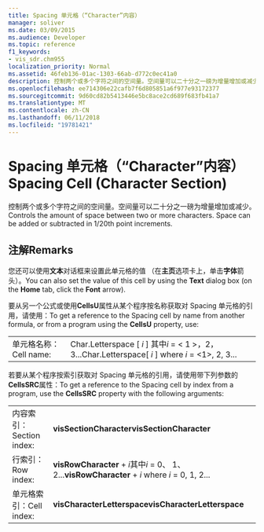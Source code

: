 ```yaml
---
title: Spacing 单元格（“Character”内容）
manager: soliver
ms.date: 03/09/2015
ms.audience: Developer
ms.topic: reference
f1_keywords:
- vis_sdr.chm955
localization_priority: Normal
ms.assetid: 46feb136-01ac-1303-66ab-d772c0ec41a0
description: 控制两个或多个字符之间的空间量。空间量可以二十分之一磅为增量增加或减少。
ms.openlocfilehash: ee714306e22cafb7f6d805851a6f977e93172377
ms.sourcegitcommit: 9d60cd82b5413446e5bc8ace2cd689f683fb41a7
ms.translationtype: MT
ms.contentlocale: zh-CN
ms.lasthandoff: 06/11/2018
ms.locfileid: "19781421"
---
```

# <a name="spacing-cell-character-section"></a><span data-ttu-id="28c4c-104">Spacing 单元格（“Character”内容）</span><span class="sxs-lookup"><span data-stu-id="28c4c-104">Spacing Cell (Character Section)</span></span>

<span data-ttu-id="28c4c-p102">控制两个或多个字符之间的空间量。空间量可以二十分之一磅为增量增加或减少。</span><span class="sxs-lookup"><span data-stu-id="28c4c-p102">Controls the amount of space between two or more characters. Space can be added or subtracted in 1/20th point increments.</span></span>
  
## <a name="remarks"></a><span data-ttu-id="28c4c-107">注解</span><span class="sxs-lookup"><span data-stu-id="28c4c-107">Remarks</span></span>

<span data-ttu-id="28c4c-108">您还可以使用**文本**对话框来设置此单元格的值 （在**主页**选项卡上，单击**字体**箭头）。</span><span class="sxs-lookup"><span data-stu-id="28c4c-108">You can also set the value of this cell by using the **Text** dialog box (on the **Home** tab, click the **Font** arrow).</span></span> 
  
<span data-ttu-id="28c4c-109">要从另一个公式或使用**CellsU**属性从某个程序按名称获取对 Spacing 单元格的引用，请使用：</span><span class="sxs-lookup"><span data-stu-id="28c4c-109">To get a reference to the Spacing cell by name from another formula, or from a program using the **CellsU** property, use:</span></span> 
  
|||
|:-----|:-----|
|<span data-ttu-id="28c4c-110">单元格名称：</span><span class="sxs-lookup"><span data-stu-id="28c4c-110">Cell name:</span></span>  <br/> |<span data-ttu-id="28c4c-111">Char.Letterspace [ *i* ] 其中*i* = < 1 >，2，3...</span><span class="sxs-lookup"><span data-stu-id="28c4c-111">Char.Letterspace[ *i*  ] where  *i*  = <1>, 2, 3...</span></span>  <br/> |
   
<span data-ttu-id="28c4c-112">若要从某个程序按索引获取对 Spacing 单元格的引用，请使用带下列参数的**CellsSRC**属性：</span><span class="sxs-lookup"><span data-stu-id="28c4c-112">To get a reference to the Spacing cell by index from a program, use the **CellsSRC** property with the following arguments:</span></span> 
  
|||
|:-----|:-----|
|<span data-ttu-id="28c4c-113">内容索引：</span><span class="sxs-lookup"><span data-stu-id="28c4c-113">Section index:</span></span>  <br/> |<span data-ttu-id="28c4c-114">**visSectionCharacter**</span><span class="sxs-lookup"><span data-stu-id="28c4c-114">**visSectionCharacter**</span></span> <br/> |
|<span data-ttu-id="28c4c-115">行索引：</span><span class="sxs-lookup"><span data-stu-id="28c4c-115">Row index:</span></span>  <br/> |<span data-ttu-id="28c4c-116">**visRowCharacter** +  *i*其中*i* = 0、 1、 2...</span><span class="sxs-lookup"><span data-stu-id="28c4c-116">**visRowCharacter** +  *i*  where  *i*  = 0, 1, 2...</span></span>  <br/> |
|<span data-ttu-id="28c4c-117">单元格索引：</span><span class="sxs-lookup"><span data-stu-id="28c4c-117">Cell index:</span></span>  <br/> |<span data-ttu-id="28c4c-118">**visCharacterLetterspace**</span><span class="sxs-lookup"><span data-stu-id="28c4c-118">**visCharacterLetterspace**</span></span> <br/> |
   

